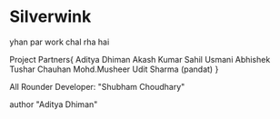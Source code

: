 # Silverwink

yhan par work chal rha hai 

Project Partners{
    Aditya Dhiman
    Akash Kumar 
    Sahil Usmani
    Abhishek
    Tushar Chauhan
    Mohd.Musheer
    Udit Sharma (pandat)
}

All Rounder Developer:  "Shubham Choudhary"

author "Aditya Dhiman"
